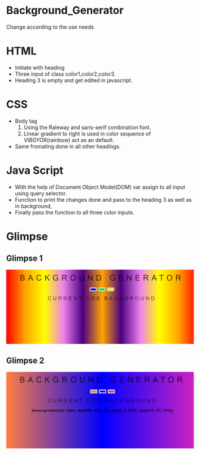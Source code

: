 # Background_Generator
Change according to the use needs
# HTML
  * Initiate with heading
  * Three input of class color1,color2,color3.
  * Heading 3 is empty and get edited in javascript.
# CSS
  * Body tag
    1. Using the Raleway and sans-serif combination font.
    2. Linear gradient to right is used in color sequence of VIBGYOR(rainbow) act as an default.
  * Same fromating done in all other headings.
# Java Script
 * With the help of Document Object Model(DOM) var assign to all input using query selector.
 * Function to print the changes done and pass to the heading 3 as well as in background,
 * Finally pass the function to all three color inputs.
 
 # Glimpse
 
  ## Glimpse 1
  ![](images/Glimpse.png)
 
  ## Glimpse 2  
  ![](images/Glimpse_2.png)
    
